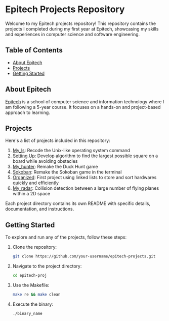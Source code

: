 # Epitech Projects Repository

Welcome to my Epitech projects repository! This repository contains the projects I completed during my first year at Epitech, showcasing my skills and experiences in computer science and software engineering.

## Table of Contents

- [About Epitech](#about-epitech)
- [Projects](#projects)
- [Getting Started](#getting-started)

## About Epitech

[Epitech](https://www.epitech.eu/) is a school of computer science and information technology where I am following a 5-year course. It focuses on a hands-on and project-based approach to learning.

## Projects

Here's a list of projects included in this repository:

1. [My_ls](https://github.com/charlotteeuw/Epitech-Tek1/tree/main/myls): Recode the Unix-like operating system command
2. [Setting Up](https://github.com/charlotteeuw/Epitech-Tek1/tree/main/settingup): Develop algorithm to find the largest possible square on a board while avoiding obstacles
3. [My_hunter](https://github.com/charlotteeuw/Epitech-Tek1/tree/main/myhunter): Remake the Duck Hunt game
4. [Sokoban](https://github.com/charlotteeuw/Epitech-Tek1/tree/main/my_sokoban): Remake the Sokoban game in the terminal
5. [Organized](https://github.com/charlotteeuw/Epitech-Tek1/tree/main/my_organized): First project using linked lists to store and sort hardwares quickly and efficiently
6. [My_radar](https://github.com/charlotteeuw/Epitech-Tek1/tree/main/myradar): Collision detection between a large number of flying planes within a 2D space

Each project directory contains its own README with specific details, documentation, and instructions.

## Getting Started

To explore and run any of the projects, follow these steps:

1. Clone the repository:

    ```bash
    git clone https://github.com/your-username/epitech-projects.git
    ```

2. Navigate to the project directory:

    ```bash
    cd epitech-proj

3. Use the Makefile:

    ```bash
    make re && make clean
    ```

4. Execute the binary:

    ```bash
    ./binary_name
